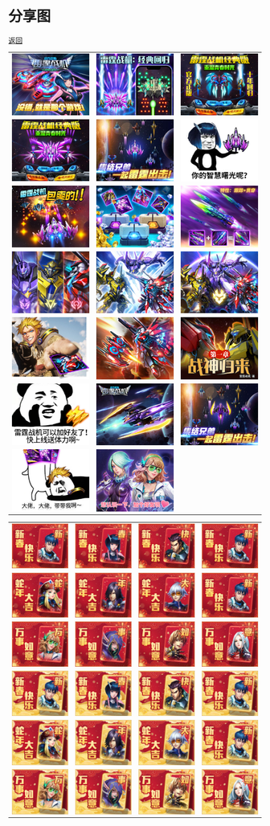 # 分享图

[返回](../)

| | | |
| --- | --- | --- |
| ![](./share001.jpg) | ![](./share002.jpg) | ![](./share003.jpg) |
| ![](./share004.jpg) | ![](./share005.jpg) | ![](./share006.jpg) |
| ![](./share007.jpg) | ![](./share008.jpg) | ![](./share009.jpg) |
| ![](./share010.jpg) | ![](./share011.jpg) | ![](./share012.jpg) |
| ![](./share013.jpg) | ![](./share014.jpg) | ![](./share015.jpg) |
| ![](./share016.jpg) | ![](./share017.jpg) | ![](./share018.jpg) |
| ![](./share019.jpg) | ![](./share020.jpg) | |

<!-- https://wxmini-cdn.jj5agame.com/clover/share/share001.jpg -->

| | | | |
| - | - | - | - |
| ![](./card-01.jpg) | ![](./card-02.jpg) | ![](./card-03.jpg) | ![](./card-01.jpg) |
| ![](./card-05.jpg) | ![](./card-06.jpg) | ![](./card-07.jpg) | ![](./card-01.jpg) |
| ![](./card-09.jpg) | ![](./card-10.jpg) | ![](./card-11.jpg) | ![](./card-12.jpg) |
| ![](./card-01g.jpg) | ![](./card-02g.jpg) | ![](./card-03g.jpg) | ![](./card-01g.jpg) |
| ![](./card-05g.jpg) | ![](./card-06g.jpg) | ![](./card-07g.jpg) | ![](./card-01g.jpg) |
| ![](./card-09g.jpg) | ![](./card-10g.jpg) | ![](./card-11g.jpg) | ![](./card-12g.jpg) |